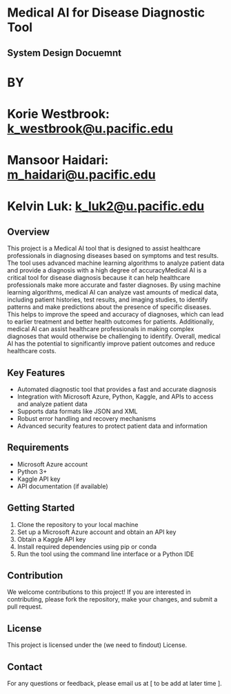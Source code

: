 # Medical AI for Disease Diagnostic Tool
##        System Design Docuemnt 

#                   BY

# Korie Westbrook: k_westbrook@u.pacific.edu
# Mansoor Haidari: m_haidari@u.pacific.edu
# Kelvin Luk: k_luk2@u.pacific.edu

## Overview
 
This project is a Medical AI tool that is designed to assist healthcare professionals in diagnosing diseases based on symptoms and test results. The tool uses advanced machine learning algorithms to analyze patient data and provide a diagnosis with a high degree of accuracyMedical AI is a critical tool for disease diagnosis because it can help healthcare professionals make more accurate and faster diagnoses. By using machine learning algorithms, medical AI can analyze vast amounts of medical data, including patient histories, test results, and imaging studies, to identify patterns and make predictions about the presence of specific diseases. This helps to improve the speed and accuracy of diagnoses, which can lead to earlier treatment and better health outcomes for patients. Additionally, medical AI can assist healthcare professionals in making complex diagnoses that would otherwise be challenging to identify. Overall, medical AI has the potential to significantly improve patient outcomes and reduce healthcare costs. 

 ## Key Features
 
* Automated diagnostic tool that provides a fast and accurate diagnosis
* Integration with Microsoft Azure, Python, Kaggle, and APIs to access and analyze patient data
* Supports data formats like JSON and XML
* Robust error handling and recovery mechanisms
* Advanced security features to protect patient data and information

## Requirements

* Microsoft Azure account
* Python 3+
* Kaggle API key
* API documentation (if available)

## Getting Started
1. Clone the repository to your local machine
2. Set up a Microsoft Azure account and obtain an API key
3. Obtain a Kaggle API key
4. Install required dependencies using pip or conda
5. Run the tool using the command line interface or a Python IDE

## Contribution
We welcome contributions to this project! If you are interested in contributing, please fork
the repository, make your changes, and submit a pull request.

## License
This project is licensed under the (we need to findout) License.

## Contact
For any questions or feedback, please email us at [ to be add at later time ].
